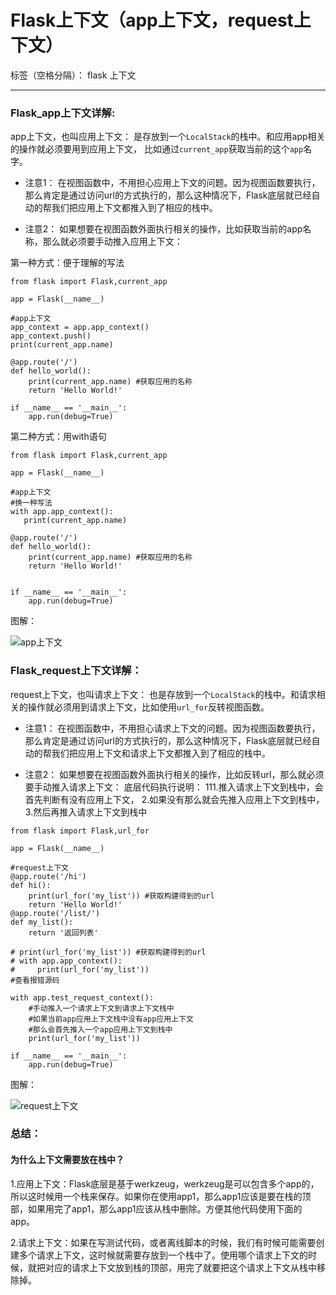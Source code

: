 ﻿# Flask上下文（app上下文，request上下文）

标签（空格分隔）： flask  上下文 

---
### Flask_app上下文详解:

app上下文，也叫应用上下文：
是存放到一个`LocalStack`的栈中。和应用app相关的操作就必须要用到应用上下文，
比如通过`current_app`获取当前的这个`app`名字。

- 注意1：
在视图函数中，不用担心应用上下文的问题。因为视图函数要执行，那么肯定是通过访问url的方式执行的，那么这种情况下，Flask底层就已经自动的帮我们把应用上下文都推入到了相应的栈中。

- 注意2：
如果想要在视图函数外面执行相关的操作，比如获取当前的app名称，那么就必须要手动推入应用上下文：

第一种方式：便于理解的写法
```
from flask import Flask,current_app

app = Flask(__name__)

#app上下文
app_context = app.app_context()
app_context.push()
print(current_app.name)

@app.route('/')
def hello_world():
    print(current_app.name) #获取应用的名称
    return 'Hello World!'

if __name__ == '__main__':
    app.run(debug=True)
```

第二种方式：用with语句
```
from flask import Flask,current_app

app = Flask(__name__)

#app上下文
#换一种写法
with app.app_context():
   print(current_app.name)

@app.route('/')
def hello_world():
    print(current_app.name) #获取应用的名称
    return 'Hello World!'


if __name__ == '__main__':
    app.run(debug=True)
```

图解：

![app上下文](appcontext.png)



### Flask_request上下文详解：

request上下文，也叫请求上下文：
也是存放到一个`LocalStack`的栈中。和请求相关的操作就必须用到请求上下文，比如使用`url_for`反转视图函数。

- 注意1：
在视图函数中，不用担心请求上下文的问题。因为视图函数要执行，那么肯定是通过访问url的方式执行的，那么这种情况下，Flask底层就已经自动的帮我们把应用上下文和请求上下文都推入到了相应的栈中。

- 注意2：
如果想要在视图函数外面执行相关的操作，比如反转url，那么就必须要手动推入请求上下文：
底层代码执行说明：
111.推入请求上下文到栈中，会首先判断有没有应用上下文，
2.如果没有那么就会先推入应用上下文到栈中，
3.然后再推入请求上下文到栈中
```
from flask import Flask,url_for

app = Flask(__name__)

#request上下文
@app.route('/hi')
def hi():
    print(url_for('my_list')) #获取构建得到的url
    return 'Hello World!'
@app.route('/list/')
def my_list():
    return '返回列表'

# print(url_for('my_list')) #获取构建得到的url
# with app.app_context():
#     print(url_for('my_list'))
#查看报错源码

with app.test_request_context():
    #手动推入一个请求上下文到请求上下文栈中
    #如果当前app应用上下文栈中没有app应用上下文
    #那么会首先推入一个app应用上下文到栈中
    print(url_for('my_list'))

if __name__ == '__main__':
    app.run(debug=True)
```

图解：
 
![request上下文](requestcontext.png) 

 

### 总结：
#### 为什么上下文需要放在栈中？

1.应用上下文：Flask底层是基于werkzeug，werkzeug是可以包含多个app的，所以这时候用一个栈来保存。如果你在使用app1，那么app1应该是要在栈的顶部，如果用完了app1，那么app1应该从栈中删除。方便其他代码使用下面的app。

2.请求上下文：如果在写测试代码，或者离线脚本的时候，我们有时候可能需要创建多个请求上下文，这时候就需要存放到一个栈中了。使用哪个请求上下文的时候，就把对应的请求上下文放到栈的顶部，用完了就要把这个请求上下文从栈中移除掉。




 






